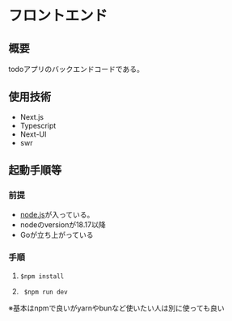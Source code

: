 # フロントエンド
## 概要
todoアプリのバックエンドコードである。
## 使用技術
- Next.js
- Typescript
- Next-UI
- swr

## 起動手順等
### 前提
- [node.js](https://nodejs.org/en)が入っている。
- nodeのversionが18.17以降
- Goが立ち上がっている


### 手順
1.  ``` 
    $npm install
    ```
2. ```
    $npm run dev
    ```
※基本はnpmで良いがyarnやbunなど使いたい人は別に使っても良い